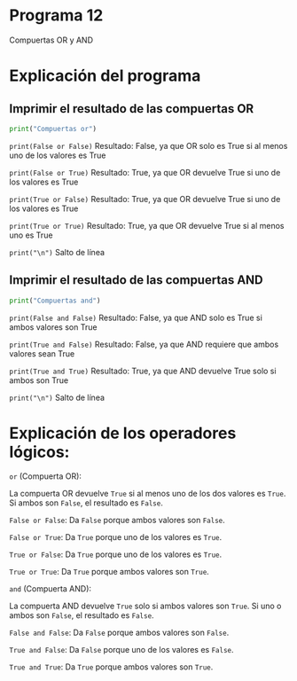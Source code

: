 # Programa 12
Compuertas OR y AND
# Explicación del programa

## Imprimir el resultado de las compuertas OR
```python
print("Compuertas or")
```

``print(False or False)``   Resultado: False, ya que OR solo es True si al menos uno de los valores es True

``print(False or True)``    Resultado: True, ya que OR devuelve True si uno de los valores es True

``print(True or False)``    Resultado: True, ya que OR devuelve True si uno de los valores es True

``print(True or True)``     Resultado: True, ya que OR devuelve True si al menos uno es True

``print("\n")``  Salto de línea

## Imprimir el resultado de las compuertas AND
```python
print("Compuertas and")
```
``print(False and False)``   Resultado: False, ya que AND solo es True si ambos valores son True

``print(True and False)``    Resultado: False, ya que AND requiere que ambos valores sean True

``print(True and True)``     Resultado: True, ya que AND devuelve True solo si ambos son True

``print("\n")``   Salto de línea

# Explicación de los operadores lógicos:

``or`` (Compuerta OR):

La compuerta OR devuelve ``True`` si al menos uno de los dos valores es ``True``. Si ambos son ``False``, el resultado es ``False``.

``False or False``: Da ``False`` porque ambos valores son ``False``.

``False or True``: Da ``True`` porque uno de los valores es ``True``.

``True or False``: Da ``True`` porque uno de los valores es ``True``.

``True or True``: Da ``True`` porque ambos valores son ``True``.

``and`` (Compuerta AND):

La compuerta AND devuelve ``True`` solo si ambos valores son ``True``. Si uno o ambos son ``False``, el resultado es ``False``.

``False and False``: Da ``False`` porque ambos valores son ``False``.

``True and False``: Da ``False`` porque uno de los valores es ``False``.

``True and True``: Da ``True`` porque ambos valores son ``True``.
